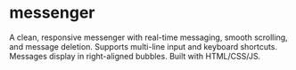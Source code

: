 # messenger
A clean, responsive messenger with real-time messaging, smooth scrolling, and message deletion. Supports multi-line input and keyboard shortcuts. Messages display in right-aligned bubbles. Built with HTML/CSS/JS.
